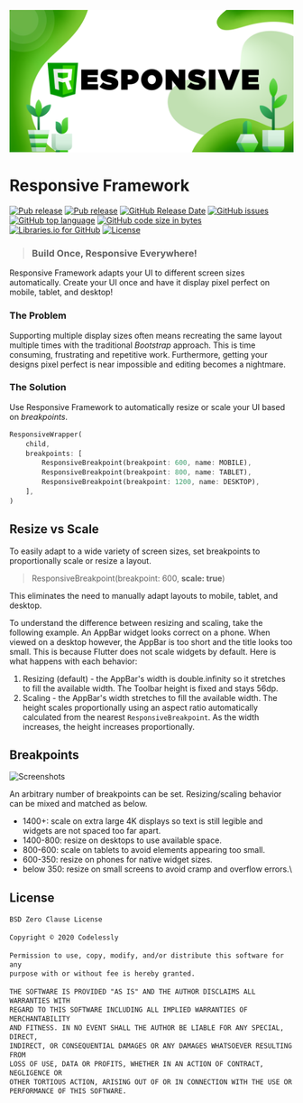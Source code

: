 ![Screenshots](packages/Responsive%20Cover.png)
# Responsive Framework
[![Pub release](https://img.shields.io/badge/flutter-responsive-brightgreen.svg?style=flat-square)](https://github.com/Codelessly/ResponsiveFramework) [![Pub release](https://img.shields.io/pub/v/responsive_framework.svg?style=flat-square)](https://pub.dev/packages/responsive_framework) [![GitHub Release Date](https://img.shields.io/github/release-date/Codelessly/ResponsiveFramework.svg?style=flat-square)](https://github.com/Codelessly/ResponsiveFramework) [![GitHub issues](https://img.shields.io/github/issues/Codelessly/ResponsiveFramework.svg?style=flat-square)](https://github.com/Codelessly/ResponsiveFramework/issues) [![GitHub top language](https://img.shields.io/github/languages/top/Codelessly/ResponsiveFramework.svg?style=flat-square)](https://github.com/Codelessly/ResponsiveFramework) [![GitHub code size in bytes](https://img.shields.io/github/languages/code-size/Codelessly/ResponsiveFramework.svg?style=flat-square)](https://github.com/Codelessly/ResponsiveFramework) [![Libraries.io for GitHub](https://img.shields.io/librariesio/github/Codelessly/ResponsiveFramework.svg?style=flat-square)](https://libraries.io/github/Codelessly/ResponsiveFramework) [![License](https://img.shields.io/badge/License-BSD%200--Clause-orange.svg)](https://opensource.org/licenses/0BSD)

> ### Build Once, Responsive Everywhere!

Responsive Framework adapts your UI to different screen sizes automatically. Create your UI once and have it display pixel perfect on mobile, tablet, and desktop!

### The Problem
Supporting multiple display sizes often means recreating the same layout multiple times with the traditional _Bootstrap_ approach. This is time consuming, frustrating and repetitive work. Furthermore, getting your designs pixel perfect is near impossible and editing becomes a nightmare.
### The Solution
Use Responsive Framework to automatically resize or scale your UI based on _breakpoints_.

```dart
ResponsiveWrapper(
    child,
    breakpoints: [
        ResponsiveBreakpoint(breakpoint: 600, name: MOBILE),
        ResponsiveBreakpoint(breakpoint: 800, name: TABLET),
        ResponsiveBreakpoint(breakpoint: 1200, name: DESKTOP),
    ],
)
```


## Resize vs Scale

To easily adapt to a wide variety of screen sizes, set breakpoints to proportionally scale or resize a layout.

> ResponsiveBreakpoint(breakpoint: 600, **scale: true**)

This eliminates the need to manually adapt layouts to mobile, tablet, and desktop.

To understand the difference between resizing and scaling, take the following example. 
An AppBar widget looks correct on a phone. When viewed on a desktop however, the AppBar is too short and the title looks too small. This is because Flutter does not scale widgets by default. 
Here is what happens with each behavior: 
1. Resizing (default) - the AppBar's width is double.infinity so it stretches to fill the available width. The Toolbar height is fixed and stays 56dp.
2. Scaling - the AppBar's width stretches to fill the available width. The height scales proportionally using an aspect ratio automatically calculated from the nearest `ResponsiveBreakpoint`. As the width increases, the height increases proportionally.

## Breakpoints

![Screenshots](packages/Device%20Preview.gif)

An arbitrary number of breakpoints can be set. Resizing/scaling behavior can be mixed and matched as below.
 - 1400+: scale on extra large 4K displays so text is still legible and widgets are not spaced too far apart.
 - 1400-800: resize on desktops to use available space. 
 - 800-600: scale on tablets to avoid elements appearing too small.
 - 600-350: resize on phones for native widget sizes.
 - below 350: resize on small screens to avoid cramp and overflow errors.\
 
## License

    BSD Zero Clause License

    Copyright © 2020 Codelessly

    Permission to use, copy, modify, and/or distribute this software for any
    purpose with or without fee is hereby granted.

    THE SOFTWARE IS PROVIDED "AS IS" AND THE AUTHOR DISCLAIMS ALL WARRANTIES WITH
    REGARD TO THIS SOFTWARE INCLUDING ALL IMPLIED WARRANTIES OF MERCHANTABILITY
    AND FITNESS. IN NO EVENT SHALL THE AUTHOR BE LIABLE FOR ANY SPECIAL, DIRECT,
    INDIRECT, OR CONSEQUENTIAL DAMAGES OR ANY DAMAGES WHATSOEVER RESULTING FROM
    LOSS OF USE, DATA OR PROFITS, WHETHER IN AN ACTION OF CONTRACT, NEGLIGENCE OR
    OTHER TORTIOUS ACTION, ARISING OUT OF OR IN CONNECTION WITH THE USE OR
    PERFORMANCE OF THIS SOFTWARE.